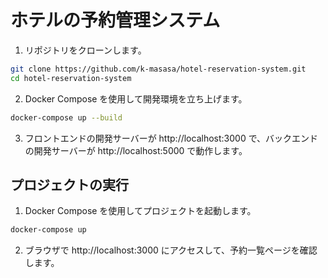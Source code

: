 # ホテルの予約管理システム

1. リポジトリをクローンします。

```sh
git clone https://github.com/k-masasa/hotel-reservation-system.git
cd hotel-reservation-system
```

2. Docker Compose を使用して開発環境を立ち上げます。

```sh
docker-compose up --build
```

3. フロントエンドの開発サーバーが http://localhost:3000 で、バックエンドの開発サーバーが http://localhost:5000 で動作します。

## プロジェクトの実行

1. Docker Compose を使用してプロジェクトを起動します。

```sh
docker-compose up
```

2. ブラウザで http://localhost:3000 にアクセスして、予約一覧ページを確認します。
